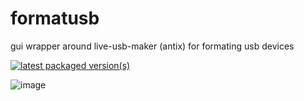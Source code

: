 # formatusb
gui wrapper around live-usb-maker (antix) for formating usb devices

[![latest packaged version(s)](https://repology.org/badge/latest-versions/formatusb.svg)](https://repology.org/project/formatusb/versions)

![image](https://github.com/MX-Linux/formatusb/assets/418436/1fe7aa5e-b762-493e-9a88-6d19fc8e1a91)
